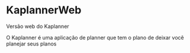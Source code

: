 # KaplannerWeb
Versão web do Kaplanner

O Kaplanner é uma aplicação de planner que tem o plano de deixar você planejar seus planos
